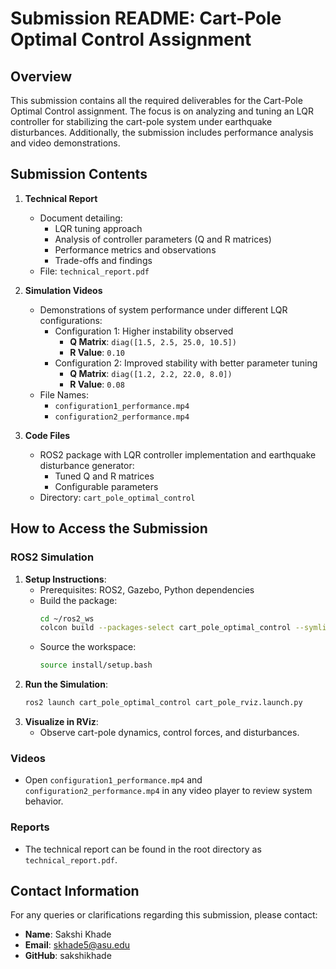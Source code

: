 # Submission README: Cart-Pole Optimal Control Assignment

## Overview
This submission contains all the required deliverables for the Cart-Pole Optimal Control assignment. The focus is on analyzing and tuning an LQR controller for stabilizing the cart-pole system under earthquake disturbances. Additionally, the submission includes performance analysis and video demonstrations.

## Submission Contents
1. **Technical Report**
   - Document detailing:
     - LQR tuning approach
     - Analysis of controller parameters (Q and R matrices)
     - Performance metrics and observations
     - Trade-offs and findings
   - File: `technical_report.pdf`

2. **Simulation Videos**
   - Demonstrations of system performance under different LQR configurations:
     - Configuration 1: Higher instability observed
       - **Q Matrix**: `diag([1.5, 2.5, 25.0, 10.5])`
       - **R Value**: `0.10`
     - Configuration 2: Improved stability with better parameter tuning
       - **Q Matrix**: `diag([1.2, 2.2, 22.0, 8.0])`
       - **R Value**: `0.08`
   - File Names:
     - `configuration1_performance.mp4`
     - `configuration2_performance.mp4`

3. **Code Files**
   - ROS2 package with LQR controller implementation and earthquake disturbance generator:
     - Tuned Q and R matrices
     - Configurable parameters
   - Directory: `cart_pole_optimal_control`

## How to Access the Submission
### ROS2 Simulation
1. **Setup Instructions**:
   - Prerequisites: ROS2, Gazebo, Python dependencies
   - Build the package:
     ```bash
     cd ~/ros2_ws
     colcon build --packages-select cart_pole_optimal_control --symlink-install
     ```
   - Source the workspace:
     ```bash
     source install/setup.bash
     ```
2. **Run the Simulation**:
   ```bash
   ros2 launch cart_pole_optimal_control cart_pole_rviz.launch.py
   ```
3. **Visualize in RViz**:
   - Observe cart-pole dynamics, control forces, and disturbances.

### Videos
- Open `configuration1_performance.mp4` and `configuration2_performance.mp4` in any video player to review system behavior.

### Reports
- The technical report can be found in the root directory as `technical_report.pdf`.

## Contact Information
For any queries or clarifications regarding this submission, please contact:
- **Name**: Sakshi Khade
- **Email**: skhade5@asu.edu
- **GitHub**: sakshikhade